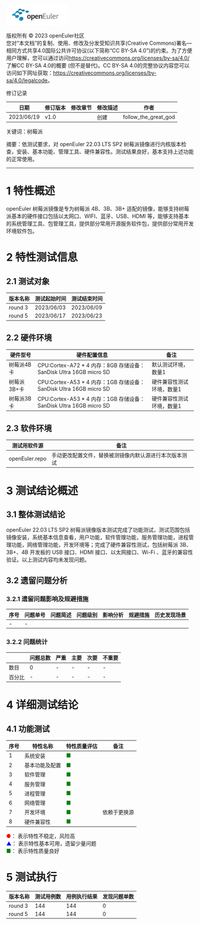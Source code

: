 ![openEuler ico](../../images/openEuler.png)

版权所有 © 2023 openEuler社区  
您对“本文档”的复制、使用、修改及分发受知识共享(Creative Commons)署名—相同方式共享4.0国际公共许可协议(以下简称“CC BY-SA
4.0”)的约束。为了方便用户理解，您可以通过访问<https://creativecommons.org/licenses/by-sa/4.0/>了解CC BY-SA 4.0的概要 (但不是替代)。CC BY-SA
4.0的完整协议内容您可以访问如下网址获取：<https://creativecommons.org/licenses/by-sa/4.0/legalcode>。

修订记录

| 日期 | 修订版本 | 修改章节 | 修改描述 | 作者 |
| ---- | -------- | -------- | -------- | ---- |
| 2023/06/19 | v1.0 |   | 创建      | follow_the_great_god |

关键词：树莓派

摘要：依测试要求，对 openEuler 22.03 LTS SP2 树莓派镜像进行内核版本检查，安装、基本功能、管理工具、硬件兼容性。测试结果良好，基本支持上述功能的正常使用。

***

# 1  特性概述

openEuler 树莓派镜像是专为树莓派 4B、3B、3B+ 适配的镜像，能够支持树莓派基本的硬件接口包括以太网口、WIFI、蓝牙、USB、HDMI 等，能够支持基本的系统管理工具、包管理工具，提供部分常用开源服务软件包，提供部分常用开发环境软件包。

# 2  特性测试信息

## 2.1  测试对象

| 版本名称 | 测试起始时间 | 测试结束时间 |
| -------- | ------------ | ------------ |
| round 3 | 2023/06/03 | 2023/06/09 |
| round 5 | 2023/06/17 | 2023/06/23 |

## 2.2  硬件环境

| 硬件型号 | 硬件配置信息 | 备注 |
| -------- | ------------ | ---- |
| 树莓派4B卡 | CPU:Cortex-A72 * 4 内存：8GB 存储设备：SanDisk Ultra 16GB micro SD | 默认测试环境，数量1 |
| 树莓派3B+卡 | CPU:Cortex-A53 * 4 内存：1GB 存储设备：SanDisk Ultra 16GB micro SD | 硬件兼容性测试环境，数量1 |
| 树莓派3B卡 | CPU:Cortex-A53 * 4 内存：1GB 存储设备：SanDisk Ultra 16GB micro SD | 硬件兼容性测试环境，数量1 |

## 2.3  软件环境

| 测试用软件源 | 备注 |
| ----------- | ---- |
| openEuler.repo | 手动更改配置文件，替换被测镜像内默认源进行本次版本测试 |

# 3  测试结论概述

## 3.1  整体测试结论

openEuler 22.03 LTS SP2 树莓派镜像版本测试完成了功能测试，测试范围包括镜像安装，系统基本信息查看，用户功能，软件管理功能，服务管理功能，进程管理功能，网络管理功能，开发环境等；完成了硬件兼容性测试，包括树莓派 3B、3B+、4B 开发板的 USB 接口、HDMI 接口、以太网接口、Wi-Fi 、蓝牙的兼容性验证。以上测试内容均未发现问题。

## 3.2  遗留问题分析

### 3.2.1  遗留问题影响及规避措施

| 序号 | 问题单号 | 问题简述 | 问题级别 | 影响分析 | 规避措施 | 历史发现场景 |
|-----|----------|---------|----------|---------|----------|-------------|
| - | - |  |  |  |  |  |

### 3.2.2  问题统计

|  | 问题总数 | 严重 | 主要 | 次要 | 不重要 |
|--|---------|-----|------|------|--------|
| 数目 | 0 | - | - | - | - |
| 百分比 | - | - | - | - | - |

# 4  详细测试结论

## 4.1  功能测试

| 序号 | 特性名称 | 特性质量评估               | 备注     |
| ---- | -------- | -------------------------- | -------- |
| 1    | 系统安装 | <font color=green>■</font> |  |
| 2    | 基本功能及配置 | <font color=green>■</font> |  |
| 3    | 软件管理 | <font color=green>■</font> |  |
| 4    | 服务管理 | <font color=green>■</font> |  |
| 5    | 进程管理 | <font color=green>■</font> |  |
| 6    | 网络管理 | <font color=green>■</font> |  |
| 7    | 开发环境 | <font color=green>■</font> | 依赖于更换源 |
| 8    | 硬件兼容性 | <font color=green>■</font> |  |

<font color=red>●</font>： 表示特性不稳定，风险高  
<font color=blue>▲</font>： 表示特性基本可用，遗留少量问题  
<font color=green>■</font>： 表示特性质量良好  

# 5  测试执行

| 版本名称 | 测试用例数 | 用例执行结果 | 发现问题单数 |
|--------|-----------|-------------|--------------|
| round 3 | 144 | 144 | 0 |
| round 5 | 144 | 144 | 0 |

